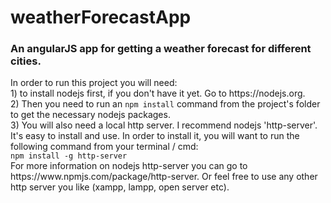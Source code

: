 # weatherForecastApp<br>
<h3>An angularJS app for getting a weather forecast for different cities.</h3>
In order to run this project you will need:<br>
1) to install nodejs first, if you don't have it yet. Go to https://nodejs.org.<br>
2) Then you need to run an <code>npm install</code> command from the project's folder to get the necessary nodejs packages.<br>
3) You will also need a local http server. I recommend nodejs 'http-server'. It's easy to install and use. In order to install it, you will want to run the following command from your terminal / cmd:<br>
<code>npm install -g http-server</code><br>
For more information on nodejs http-server you can go to https://www.npmjs.com/package/http-server. Or feel free to use any other http server you like (xampp, lampp, open server etc).

